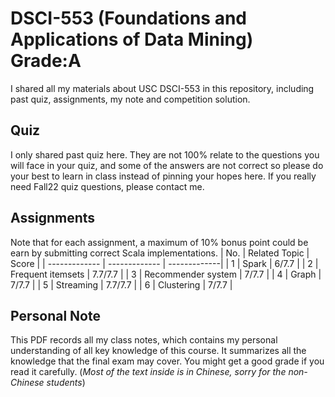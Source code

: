 # DSCI-553 (Foundations and Applications of Data Mining) Grade:A
I shared all my  materials about USC DSCI-553 in this repository, including past quiz, assignments, my note and competition solution. 

## Quiz
I only shared past quiz here. They are not 100% relate to the questions you will face in your quiz, and some of the answers are not correct so please do your best to learn in class instead of pinning your hopes here. If you really need Fall22 quiz questions, please contact me.

## Assignments
Note that for each assignment, a maximum of 10% bonus point could be earn by submitting correct Scala implementations.
| No. | Related Topic | Score |
| ------------- | ------------- | -------------|
| 1  | Spark  | 6/7.7 |
| 2  | Frequent itemsets  | 7.7/7.7 |
| 3  | Recommender system  | 7/7.7 |
| 4  | Graph | 7/7.7 |
| 5  | Streaming  | 7.7/7.7 |
| 6  | Clustering | 7/7.7 |

## Personal Note
This PDF records all my class notes, which contains my personal understanding of all key knowledge of this course. It summarizes all the knowledge that the final exam may cover. You might get a good grade if you read it carefully. (*Most of the text inside is in Chinese, sorry for the non-Chinese students*)
